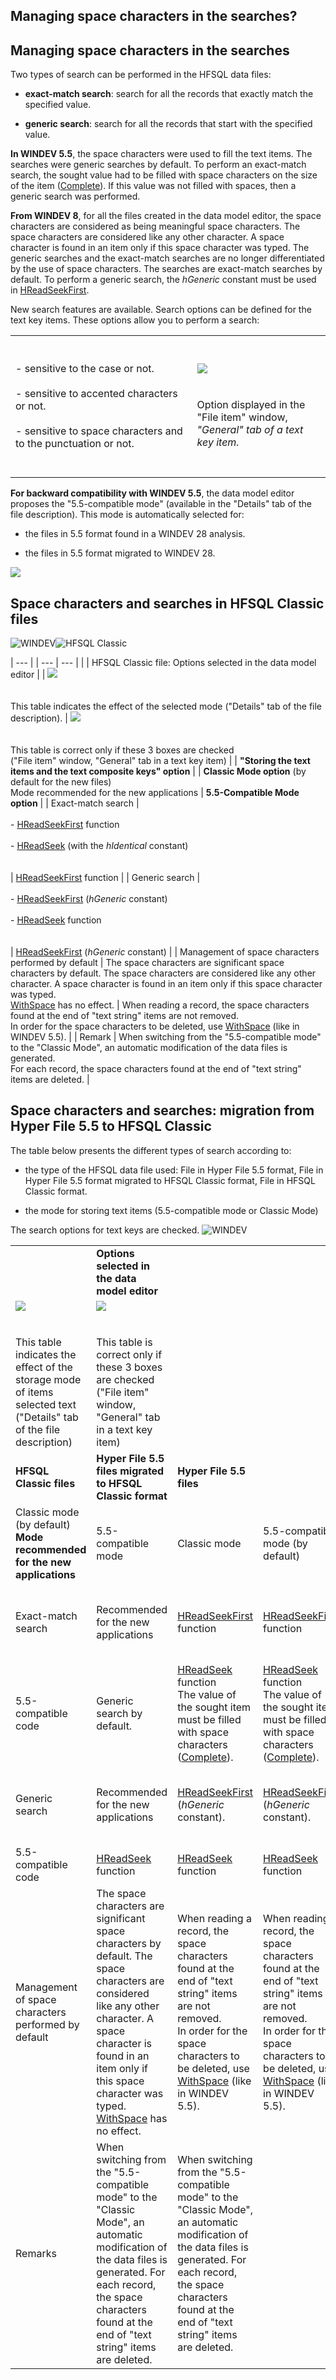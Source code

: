
## Managing space characters in the searches? 
			



<a name="NOTE1"></a>
<a name="NOTE1_1"></a>


## Managing space characters in the searches
<a name="managing_space_characters_the_searches_ELTTEXTE000395"></a>
Two types of search can be performed in the HFSQL data files:

- **exact-match search**: search for all the records that exactly match the specified value.

- **generic search**: search for all the records that start with the specified value.




**In WINDEV 5.5**, the space characters were used to fill the text items.
The searches were generic searches by default.
To perform an exact-match search, the sought value had to be filled with space characters on the size of the item ([Complete](../WDLang1/3024010.md)). If this value was not filled with spaces, then a generic search was performed.

**From WINDEV 8**, for all the files created in the data model editor, the space characters are considered as being meaningful space characters.
The space characters are considered like any other character. A space character is found in an item only if this space character was typed.
The generic searches and the exact-match searches are no longer differentiated by the use of space characters.
The searches are exact-match searches by default.
To perform a generic search, the *hGeneric* constant must be used in [HReadSeekFirst](../WDLang4/3044036.md).

New search features are available. Search options can be defined for the text key items. These options allow you to perform a search:


|   |   |
| --- | --- |
| <br><br>- sensitive to the case or not.<br><br>- sensitive to accented characters or not.<br><br>- sensitive to space characters and to the punctuation or not.<br><br><br> | ![](https://doc.pcsoft.fr/en-US/images/image.awp?langid=3&name=recherche.gif)<br><br><br>Option displayed in the "File item" window, <br>*"General" tab of a text key item.* |

**For backward compatibility with WINDEV 5.5**, the data model editor proposes the "5.5-compatible mode" (available in the "Details" tab of the file description). This mode is automatically selected for:

- the files in 5.5 format found in a WINDEV 28 analysis.

- the files in 5.5 format migrated to WINDEV 28.




![](https://doc.pcsoft.fr/en-US/images/image.awp?langid=3&name=Detail_complete_composee.gif)




<a name="NOTE2"></a>
<a name="NOTE2_1"></a>


## Space characters and searches in HFSQL Classic files
<a name="space_characters_and_searches_hfsql_classic_files_ELTTEXTE000425"></a>
![WINDEV](https://doc.pcsoft.fr/ext/images/us/WD.png)![HFSQL Classic](https://doc.pcsoft.fr/ext/images/us/HF.png) 



   | --- |
| --- | --- |
|   | HFSQL Classic file: Options selected in the data model editor |
| ![](https://doc.pcsoft.fr/en-US/images/image.awp?langid=3&name=Detail_complete_composee_mo.gif)<br><br><br>This table indicates the effect of the selected mode ("Details" tab of the file description). | ![](https://doc.pcsoft.fr/en-US/images/image.awp?langid=3&name=recherche.gif)<br><br><br>This table is correct only if these 3 boxes are checked<br>("File item" window, "General" tab in a text key item) |
| **"Storing the text items and the text composite keys" option** |
| **Classic Mode option** (by default for the new files)<br>Mode recommended for the new applications | **5.5-Compatible Mode option** |
| Exact-match search | <br><br>- [HReadSeekFirst](../WDLang4/3044036.md) function<br><br>- [HReadSeek](../WDLang4/3044050.md) (with the *hIdentical* constant)<br><br><br> | [HReadSeekFirst](../WDLang4/3044036.md) function |
| Generic search | <br><br>- [HReadSeekFirst](../WDLang4/3044036.md) (*hGeneric* constant)<br><br>- [HReadSeek](../WDLang4/3044050.md) function<br><br><br> | [HReadSeekFirst](../WDLang4/3044036.md) (*hGeneric* constant) |
| Management of space characters performed by default | The space characters are significant space characters by default. The space characters are considered like any other character. A space character is found in an item only if this space character was typed.<br>[WithSpace](../WDLang4/3044142.md) has no effect. | When reading a record, the space characters found at the end of "text string" items are not removed.<br>In order for the space characters to be deleted, use [WithSpace](../WDLang4/3044142.md) (like in WINDEV 5.5). |
| Remark | When switching from the "5.5-compatible mode" to the "Classic Mode", an automatic modification of the data files is generated.<br>For each record, the space characters found at the end of "text string" items are deleted. |



<a name="NOTE3"></a>
<a name="NOTE3_1"></a>


## Space characters and searches: migration from Hyper File 5.5 to HFSQL Classic
<a name="space_characters_and_searches_migration_from_hyper_file_55_hfsql_classic_ELTTEXTE000449"></a>
The table below presents the different types of search according to:

- the type of the HFSQL data file used: File in Hyper File 5.5 format, File in Hyper File 5.5 format migrated to HFSQL Classic format, File in HFSQL Classic format.

- the mode for storing text items (5.5-compatible mode or Classic Mode)




The search options for text keys are checked.
<a name="NOTE3_2"></a>
![WINDEV](https://doc.pcsoft.fr/ext/images/us/WD.png) 




|   |   |   |   |   |   |   |
| --- | --- | --- | --- | --- | --- | --- |
|   | **Options selected in the data model editor** |
| ![](https://doc.pcsoft.fr/en-US/images/image.awp?langid=3&name=Detail_complete_composee_mo.gif)<br><br><br>This table indicates the effect of the storage mode of items <br>selected text ("Details" tab of the file description) | ![](https://doc.pcsoft.fr/en-US/images/image.awp?langid=3&name=recherche.gif)<br><br><br>This table is correct only if these 3 boxes are checked<br>("File item" window, "General" tab in a text key item) |
| **HFSQL Classic files** | **Hyper File 5.5 files migrated to HFSQL Classic format** | **Hyper File 5.5 files** |
| Classic mode (by default)<br>**Mode recommended for the new applications** | 5.5-compatible mode | Classic mode | 5.5-compatible mode (by default) | 5.5-compatible mode (by default) |
| Exact-match search | Recommended for the new applications | [HReadSeekFirst](../WDLang4/3044036.md) function | [HReadSeekFirst](../WDLang4/3044036.md) function | [HReadSeekFirst](../WDLang4/3044036.md) function | [HReadSeekFirst](../WDLang4/3044036.md) function | Unable to switch to Classic mode. |
| 5.5-compatible code | Generic search by default. | [HReadSeek](../WDLang4/3044050.md) function<br>The value of the sought item must be filled with space characters ([Complete](../WDLang1/3024010.md)). | [HReadSeek](../WDLang4/3044050.md) function<br>The value of the sought item must be filled with space characters ([Complete](../WDLang1/3024010.md)). | Generic search only. | Unable to switch to Classic mode. |
| Generic search | Recommended for the new applications | [HReadSeekFirst](../WDLang4/3044036.md) (*hGeneric* constant). | [HReadSeekFirst](../WDLang4/3044036.md) (*hGeneric* constant). | [HReadSeekFirst](../WDLang4/3044036.md) (*hGeneric* constant). | [HReadSeekFirst](../WDLang4/3044036.md) (*hGeneric* constant). | Unable to switch to Classic mode. |
| 5.5-compatible code | [HReadSeek](../WDLang4/3044050.md) function | [HReadSeek](../WDLang4/3044050.md) function | [HReadSeek](../WDLang4/3044050.md) function | [HReadSeek](../WDLang4/3044050.md) function | Unable to switch to Classic mode. |
| Management of space characters performed by default | The space characters are significant space characters by default. The space characters are considered like any other character. A space character is found in an item only if this space character was typed.<br>[WithSpace](../WDLang4/3044142.md) has no effect. | When reading a record, the space characters found at the end of "text string" items are not removed.<br>In order for the space characters to be deleted, use [WithSpace](../WDLang4/3044142.md) (like in WINDEV 5.5). | When reading a record, the space characters found at the end of "text string" items are not removed.<br>In order for the space characters to be deleted, use [WithSpace](../WDLang4/3044142.md) (like in WINDEV 5.5). | The space characters are significant space characters by default. The space characters are considered like any other character. A space character is found in an item only if this space character was typed.<br>[WithSpace](../WDLang4/3044142.md) has no effect. | Unable to switch to Classic mode. |
| Remarks | When switching from the "5.5-compatible mode" to the "Classic Mode", an automatic modification of the data files is generated. For each record, the space characters found at the end of "text string" items are deleted. | When switching from the "5.5-compatible mode" to the "Classic Mode", an automatic modification of the data files is generated. For each record, the space characters found at the end of "text string" items are deleted. |   |





